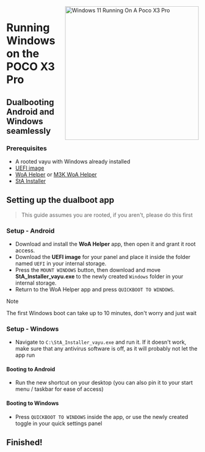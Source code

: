 <img align="right" src="https://github.com/woa-vayu/src_vayu_windows/blob/main/2Poco X3 Pro Windows.png" width="350" alt="Windows 11 Running On A Poco X3 Pro">

# Running Windows on the POCO X3 Pro

## Dualbooting Android and Windows seamlessly

### Prerequisites
- A rooted vayu with Windows already installed
- [UEFI image](https://github.com/woa-vayu/msmnilePkg/releases/latest)
- [WoA Helper](https://github.com/Marius586/WoA-Helper-update/blob/main/woahelper.apk) or [M3K WoA Helper](https://github.com/woa-vayu/WoA-Helper-M3K/releases/latest)
- [StA Installer](https://github.com/woa-vayu-archive/Port-Windows-11-POCO-X3-Pro/releases/tag/dualboot)

## Setting up the dualboot app
> This guide assumes you are rooted, if you aren't, please do this first

### Setup - Android
- Download and install the **WoA Helper** app, then open it and grant it root access.
- Download the **UEFI image** for your panel and place it inside the folder named `UEFI` in your internal storage.
- Press the `MOUNT WINDOWS` button, then download and move **StA_Installer_vayu.exe** to the newly created `Windows` folder in your internal storage.
- Return to the WoA Helper app and press `QUICKBOOT TO WINDOWS`.
  
> [!NOTE]
> The first Windows boot can take up to 10 minutes, don't worry and just wait

### Setup - Windows
- Navigate to `C:\StA_Installer_vayu.exe` and run it. If it doesn't work, make sure that any antivirus software is off, as it will probably not let the app run

#### Booting to Android
- Run the new shortcut on your desktop (you can also pin it to your start menu / taskbar for ease of access)

#### Booting to Windows
- Press `QUICKBOOT TO WINDOWS` inside the app, or use the newly created toggle in your quick settings panel
  
## Finished!




















